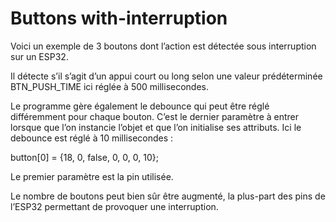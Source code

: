 # Buttons with-interruption

Voici un exemple de 3 boutons dont l’action est détectée sous interruption sur un ESP32.

Il détecte s’il s’agit d’un appui court ou long selon une valeur prédéterminée BTN_PUSH_TIME ici réglée à 500 millisecondes.

Le programme gère également le debounce qui peut être réglé différemment pour chaque bouton.
C’est le dernier paramètre à entrer lorsque que l’on instancie l’objet et que l’on initialise ses attributs.
Ici le debounce est réglé à 10 millisecondes :

button[0] = {18, 0, false, 0, 0, 0, 10};

Le premier paramètre est la pin utilisée.

Le nombre de boutons peut bien sûr être augmenté, la plus-part des pins de l’ESP32 permettant de provoquer une interruption.

